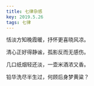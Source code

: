 ```yaml
---
title: 七律杂感
key: 2019.5.26
tags: 七律
---
```


恬淡方知晚霞暖，抒怀更喜晓风凉。

清心正好得静谧，孤影反而无感伤。

几口纸烟轻还淡，一壶米酒浓又香。

铅华洗尽半生过，何顾后身梦黄粱？

</br>

